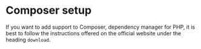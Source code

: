# Composer setup

If you want to add support to Composer, dependency manager for PHP, it is best to follow the instructions offered on the official website under the heading `download`.
